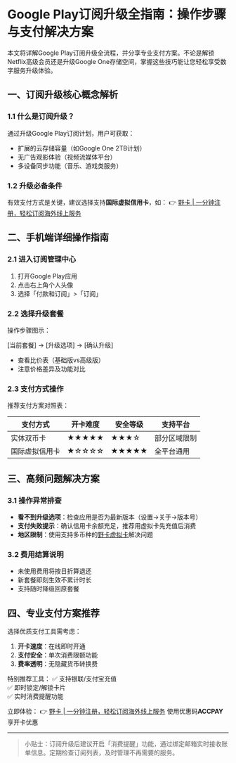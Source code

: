# Google Play订阅升级全指南：操作步骤与支付解决方案

本文将详解Google Play订阅升级全流程，并分享专业支付方案。不论是解锁Netflix高级会员还是升级Google One存储空间，掌握这些技巧能让您轻松享受数字服务升级体验。

## 一、订阅升级核心概念解析

### 1.1 什么是订阅升级？
通过升级Google Play订阅计划，用户可获取：
- 扩展的云存储容量（如Google One 2TB计划）
- 无广告观影体验（视频流媒体平台）
- 多设备同步功能（音乐、游戏类服务）

### 1.2 升级必备条件
有效支付方式是关键，建议选择支持**国际虚拟信用卡**，如：
👉 [野卡 | 一分钟注册，轻松订阅海外线上服务](https://bbtdd.com/yeka)

## 二、手机端详细操作指南

### 2.1 进入订阅管理中心
1. 打开Google Play应用
2. 点击右上角个人头像
3. 选择「付款和订阅」>「订阅」

### 2.2 选择升级套餐
操作步骤图示：

[当前套餐] → [升级选项] → [确认升级]

- 查看比价表（基础版vs高级版）
- 注意价格差异及功能对比

### 2.3 支付方式操作
推荐支付方案对照表：

| 支付方式       | 开卡难度 | 安全等级 | 支持平台          |
|----------------|----------|----------|-------------------|
| 实体双币卡     | ★★★★★    | ★★★☆     | 部分区域限制      |
| 国际虚拟信用卡 | ★☆☆☆☆    | ★★★★★    | 全平台通用        |

## 三、高频问题解决方案

### 3.1 操作异常排查
- **看不到升级选项**：检查应用是否为最新版本（设置→关于→版本号）
- **支付失败提示**：确认信用卡余额充足，推荐用虚拟卡先充值后消费
- **地区限制**：使用支持多币种的[野卡虚拟卡](https://bbtdd.com/yeka)解决问题

### 3.2 费用结算说明
- 未使用费用将按日折算退还
- 新套餐即刻生效不累计时长
- 支持随时降级回原套餐

## 四、专业支付方案推荐

选择优质支付工具需考虑：
1. **开卡速度**：在线即时开通
2. **支付安全**：单次消费限额功能
3. **费率透明**：无隐藏货币转换费

特别推荐工具：
✅ 支持银联/支付宝充值  
✅ 即时锁定/解锁卡片  
✅ 实时消费提醒功能  

立即体验：
👉 [野卡 | 一分钟注册，轻松订阅海外线上服务](https://bbtdd.com/yeka)
使用优惠码**ACCPAY**享开卡优惠

---

> 小贴士：订阅升级后建议开启「消费提醒」功能，通过绑定邮箱实时接收账单信息。定期检查订阅列表，及时管理不再需要的服务。